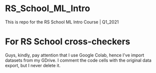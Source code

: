 # RS_School_ML_Intro
This is repo for the RS School ML Intro Course | Q1_2021

# For RS School cross-checkers
Guys, kindly, pay attention that I use Google Colab, hence I've import datasets from my GDrive. I comment the code cells with the original data export, but I never delete it. 
